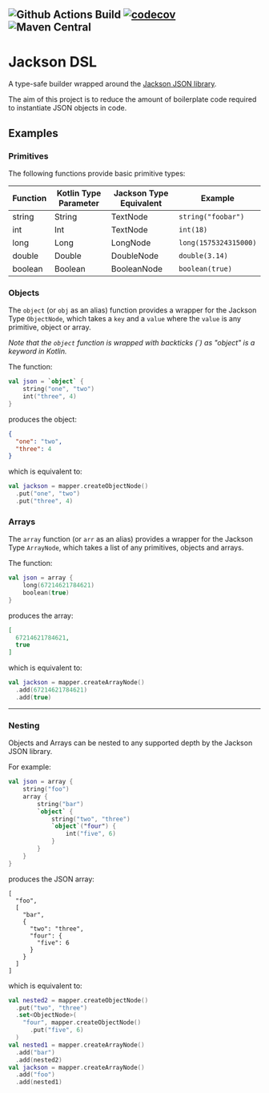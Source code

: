 
![Github Actions Build](https://img.shields.io/github/workflow/status/AlexBroadbent/jackson-dsl/CI)
[![codecov](https://codecov.io/gh/AlexBroadbent/jackson-dsl/branch/master/graph/badge.svg?token=zHRcRB6bLk)](https://codecov.io/gh/AlexBroadbent/jackson-dsl)
![Maven Central](https://img.shields.io/maven-central/v/uk.co.alexbroadbent/jackson-dsl)
---

# Jackson DSL


A type-safe builder wrapped around the [Jackson JSON library](https://github.com/FasterXML/jackson).

The aim of this project is to reduce the amount of boilerplate code required to instantiate JSON objects in code.

 

## Examples


### Primitives

The following functions provide basic primitive types:

Function | Kotlin Type Parameter | Jackson Type Equivalent | Example
---|---|---|---
string | String | TextNode | `string("foobar")`  
int | Int | TextNode | `int(18)`  
long | Long | LongNode | `long(1575324315000)`  
double | Double | DoubleNode | `double(3.14)`  
boolean | Boolean | BooleanNode | `boolean(true)`


### Objects

The `object` (or `obj` as an alias) function provides a wrapper for the Jackson Type `ObjectNode`, which takes a `key` and a `value` where the `value` is any primitive, object or array.

_Note that the `object` function is wrapped with backticks (\`) as "object" is a keyword in Kotlin._ 

The function:

```kotlin
val json = `object` {
    string("one", "two")
    int("three", 4)
}
```

produces the object:

```json
{
  "one": "two",
  "three": 4
}
```

which is equivalent to:

```kotlin
val jackson = mapper.createObjectNode()
  .put("one", "two")
  .put("three", 4)
```


### Arrays

The `array` function (or `arr` as an alias) provides a wrapper for the Jackson Type `ArrayNode`, which takes a list of any primitives, objects and arrays.

The function:

```kotlin
val json = array {
    long(67214621784621)
    boolean(true)
}
```

produces the array:

```json
[
  67214621784621,
  true
]
```

which is equivalent to:

```kotlin
val jackson = mapper.createArrayNode()
  .add(67214621784621)
  .add(true)
```


---

### Nesting

Objects and Arrays can be nested to any supported depth by the Jackson JSON library.

For example:

```kotlin
val json = array {
    string("foo")
    array {
        string("bar")
        `object` {
            string("two", "three")
            `object`("four") {
                int("five", 6)
            }
        }
    }
}
```

produces the JSON array:

```json5
[
  "foo",
  [
    "bar",
    {
      "two": "three",
      "four": {
        "five": 6
      }
    }
  ]
]
```

which is equivalent to:

```kotlin
val nested2 = mapper.createObjectNode()
  .put("two", "three")
  .set<ObjectNode>(
    "four", mapper.createObjectNode()
      .put("five", 6)
  )
val nested1 = mapper.createArrayNode()
  .add("bar")
  .add(nested2)
val jackson = mapper.createArrayNode()
  .add("foo")
  .add(nested1)
```
